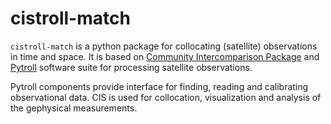 # cistroll-match

`cistroll-match` is a python package for collocating (satellite) observations in time and space. It is based on [Community Intercomparison Package](https://cistools.net) and [Pytroll](http://pytroll.org) software suite for processing satellite observations.

Pytroll components provide interface for finding, reading and calibrating observational data.
CIS is used for collocation, visualization and analysis of the gephysical measurements.
